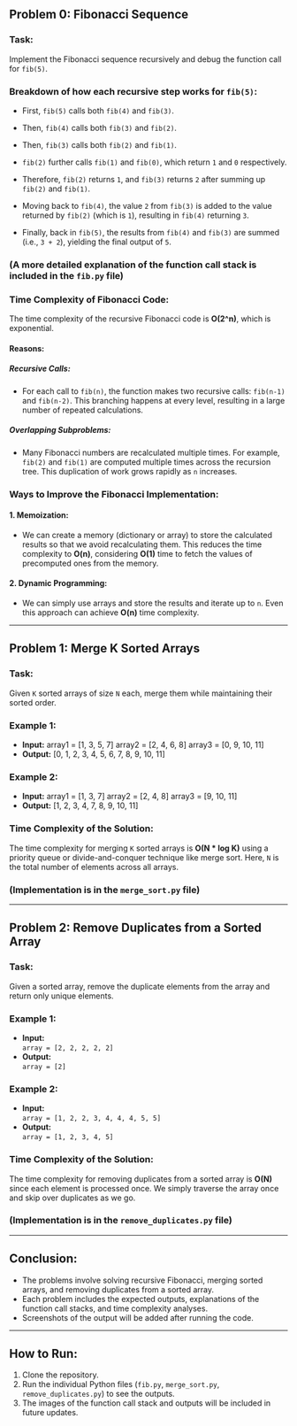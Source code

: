 ## Problem 0: Fibonacci Sequence

### Task:
Implement the Fibonacci sequence recursively and debug the function call for `fib(5)`.

### Breakdown of how each recursive step works for `fib(5)`:

- First, `fib(5)` calls both `fib(4)` and `fib(3)`.

- Then, `fib(4)` calls both `fib(3)` and `fib(2)`.

- Then, `fib(3)` calls both `fib(2)` and `fib(1)`.

- `fib(2)` further calls `fib(1)` and `fib(0)`, which return `1` and `0` respectively.

- Therefore, `fib(2)` returns `1`, and `fib(3)` returns `2` after summing up `fib(2)` and `fib(1)`.

- Moving back to `fib(4)`, the value `2` from `fib(3)` is added to the value returned by `fib(2)` (which is `1`), resulting in `fib(4)` returning `3`.

- Finally, back in `fib(5)`, the results from `fib(4)` and `fib(3)` are summed (i.e., `3 + 2`), yielding the final output of `5`.

### (A more detailed explanation of the function call stack is included in the `fib.py` file)

### Time Complexity of Fibonacci Code:
The time complexity of the recursive Fibonacci code is **O(2^n)**, which is exponential.

#### Reasons:
##### Recursive Calls:
- For each call to `fib(n)`, the function makes two recursive calls: `fib(n-1)` and `fib(n-2)`. This branching happens at every level, resulting in a large number of repeated calculations.

##### Overlapping Subproblems:
- Many Fibonacci numbers are recalculated multiple times. For example, `fib(2)` and `fib(1)` are computed multiple times across the recursion tree. This duplication of work grows rapidly as `n` increases.

### Ways to Improve the Fibonacci Implementation:

#### 1. Memoization:
- We can create a memory (dictionary or array) to store the calculated results so that we avoid recalculating them. This reduces the time complexity to **O(n)**, considering **O(1)** time to fetch the values of precomputed ones from the memory.

#### 2. Dynamic Programming:
- We can simply use arrays and store the results and iterate up to `n`. Even this approach can achieve **O(n)** time complexity.

---

## Problem 1: Merge K Sorted Arrays

### Task:
Given `K` sorted arrays of size `N` each, merge them while maintaining their sorted order.

### Example 1:
- **Input:**
array1 = [1, 3, 5, 7]
array2 = [2, 4, 6, 8]
array3 = [0, 9, 10, 11]
- **Output:**
[0, 1, 2, 3, 4, 5, 6, 7, 8, 9, 10, 11]
### Example 2:
- **Input:**
array1 = [1, 3, 7]
array2 = [2, 4, 8]
array3 = [9, 10, 11]
- **Output:**
[1, 2, 3, 4, 7, 8, 9, 10, 11]
### Time Complexity of the Solution:
The time complexity for merging `K` sorted arrays is **O(N * log K)** using a priority queue or divide-and-conquer technique like merge sort. Here, `N` is the total number of elements across all arrays.

### (Implementation is in the `merge_sort.py` file)

---

## Problem 2: Remove Duplicates from a Sorted Array

### Task:
Given a sorted array, remove the duplicate elements from the array and return only unique elements.

### Example 1:
- **Input:**  
`array = [2, 2, 2, 2, 2]`
- **Output:**  
`array = [2]`

### Example 2:
- **Input:**  
`array = [1, 2, 2, 3, 4, 4, 4, 5, 5]`
- **Output:**  
`array = [1, 2, 3, 4, 5]`

### Time Complexity of the Solution:
The time complexity for removing duplicates from a sorted array is **O(N)** since each element is processed once. We simply traverse the array once and skip over duplicates as we go.

### (Implementation is in the `remove_duplicates.py` file)

---

## Conclusion:
- The problems involve solving recursive Fibonacci, merging sorted arrays, and removing duplicates from a sorted array.
- Each problem includes the expected outputs, explanations of the function call stacks, and time complexity analyses.
- Screenshots of the output will be added after running the code.

---

## How to Run:
1. Clone the repository.
2. Run the individual Python files (`fib.py`, `merge_sort.py`, `remove_duplicates.py`) to see the outputs.
3. The images of the function call stack and outputs will be included in future updates.
